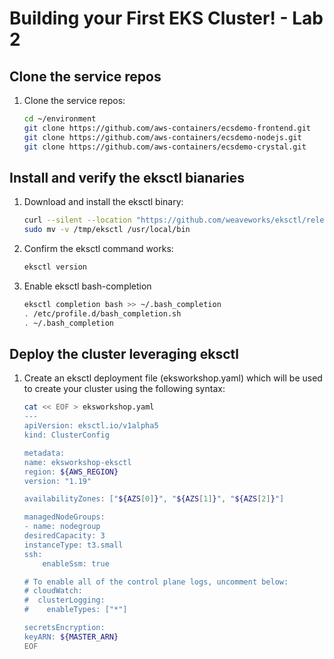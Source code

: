 # Building your First EKS Cluster! - Lab 2

## Clone the service repos

1. Clone the service repos:

    ```bash
    cd ~/environment
    git clone https://github.com/aws-containers/ecsdemo-frontend.git
    git clone https://github.com/aws-containers/ecsdemo-nodejs.git
    git clone https://github.com/aws-containers/ecsdemo-crystal.git
    ```
## Install and verify the eksctl bianaries

1. Download and install the eksctl binary:

    ```bash
    curl --silent --location "https://github.com/weaveworks/eksctl/releases/latest/download/eksctl_$(uname -s)_amd64.tar.gz" | tar xz -C /tmp
    sudo mv -v /tmp/eksctl /usr/local/bin
    ```

2. Confirm the eksctl command works:

    ```bash
    eksctl version
    ```

3. Enable eksctl bash-completion

    ```bash
    eksctl completion bash >> ~/.bash_completion
    . /etc/profile.d/bash_completion.sh
    . ~/.bash_completion
    ```
## Deploy the cluster leveraging eksctl

1. Create an eksctl deployment file (eksworkshop.yaml) which will be used to create your cluster using the following syntax:

    ```bash
    cat << EOF > eksworkshop.yaml
    ---
    apiVersion: eksctl.io/v1alpha5
    kind: ClusterConfig

    metadata:
    name: eksworkshop-eksctl
    region: ${AWS_REGION}
    version: "1.19"

    availabilityZones: ["${AZS[0]}", "${AZS[1]}", "${AZS[2]}"]

    managedNodeGroups:
    - name: nodegroup
    desiredCapacity: 3
    instanceType: t3.small
    ssh:
        enableSsm: true

    # To enable all of the control plane logs, uncomment below:
    # cloudWatch:
    #  clusterLogging:
    #    enableTypes: ["*"]

    secretsEncryption:
    keyARN: ${MASTER_ARN}
    EOF
    ```
